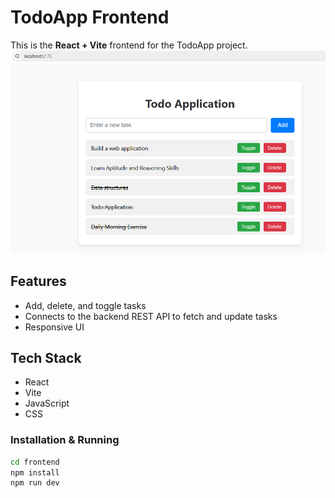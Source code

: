 # TodoApp Frontend

This is the **React + Vite** frontend for the TodoApp project.
![Todo Application](https://github.com/Sireesha-bavirthi/todo-frontend/blob/main/Screenshot%20(15).png)


## Features

- Add, delete, and toggle tasks
- Connects to the backend REST API to fetch and update tasks
- Responsive UI

## Tech Stack

- React
- Vite
- JavaScript
- CSS

### Installation & Running

```bash
cd frontend
npm install
npm run dev

